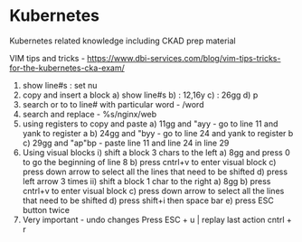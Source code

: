 # Kubernetes
Kubernetes related knowledge including CKAD prep material

VIM tips and tricks - https://www.dbi-services.com/blog/vim-tips-tricks-for-the-kubernetes-cka-exam/

1) show line#s  : set nu
2) copy and insert a block
    a) show line#s
    b) : 12,16y
    c) : 26gg
    d) p 
3) search or to to line# with particular word -  /word
4) search and replace - %s/nginx/web
5) using registers to copy and paste
     a) 11gg and "ayy - go to line 11 and yank to register a 
     b) 24gg and "byy - go to line 24 and yank to register b
     c) 29gg and "ap"bp - paste line 11 and line 24 in line 29
6) Using visual blocks
   i) shift a block 3 chars to the left
       a) 8gg and press 0 to go the beginning of line 8
       b) press cntrl+v to enter visual block
       c) press down arrow to select all the lines that need to be shifted
       d) press left arrow 3 times
   ii) shift a block 1 char to the right
       a) 8gg
       b) press cntrl+v to enter visual block
       c) press down arrow to select all the lines that need to be shifted
       d) press shift+i then space bar
       e) press ESC button twice
7) Very important - undo changes Press ESC + u | replay last action cntrl + r 
